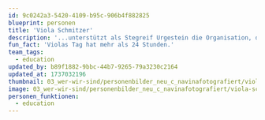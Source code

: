 ```yaml
---
id: 9c0242a3-5420-4109-b95c-906b4f882825
blueprint: personen
title: 'Viola Schmitzer'
description: '...unterstützt als Stegreif Urgestein die Organisation, das künstlerische Team und die Musiker*innen in der Rolle der Spielleitung. Abseits von Stegreif ist sie zudem als Hornistin und freischaffende Künstlerin und Pädagogin unterwegs.'
fun_fact: 'Violas Tag hat mehr als 24 Stunden.'
team_tags:
  - education
updated_by: b89f1882-9bbc-44b7-9265-79a3230c2164
updated_at: 1737032196
thumbnail: 03_wer-wir-sind/personenbilder_neu_c_navinafotografiert/viola-schmitzer_(c)_navinafotografiert-5029-b.jpg
image: 03_wer-wir-sind/personenbilder_neu_c_navinafotografiert/viola-schmitzer_(c)_navinafotografiert-5029-b.jpg
personen_funktionen:
  - education
---
```

